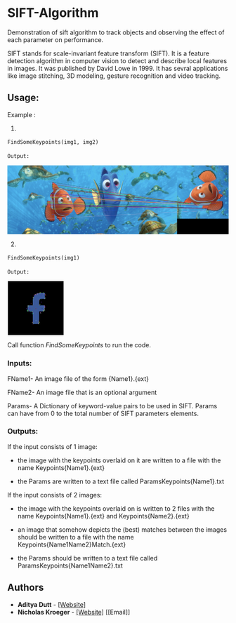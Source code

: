 # SIFT-Algorithm
Demonstration of sift algorithm to track objects and observing the effect of each parameter on performance.

SIFT stands for scale-invariant feature transform (SIFT). It is a feature detection algorithm in computer vision to detect and describe local features in images. It was published by David Lowe in 1999. It has sevral applications like image stitching, 3D modeling, gesture recognition and video tracking. 

## Usage:

Example : 

1. 
```
FindSomeKeypoints(img1, img2)

Output: 

```

<img align="center" alt="Python" src="/sift_matcher.png" />
</br>

2. 

```
FindSomeKeypoints(img1)

Output: 

```

<img align="center" alt="Python" src="/sift_features.png" />
</br>


Call function	<i> FindSomeKeypoints </i> to run the code.

### Inputs:
FName1- An image file of the form {Name1}.{ext}

FName2- An image file that is an optional argument

Params- A Dictionary of keyword-value pairs to be used in SIFT. Params can have from 0 to the total number of SIFT parameters elements.

### Outputs:

If the input consists of 1 image:

+ the image with the keypoints overlaid on it are written to a file with the name Keypoints{Name1}.{ext}

+ the Params are written to a text file called ParamsKeypoints{Name1}.txt

If the input consists of 2 images:
+ the image with the keypoints overlaid on is written to 2 files with the name Keypoints{Name1}.{ext} and Keypoints{Name2}.{ext}

+ an image that somehow depicts the (best) matches between the images should be written to a file with the name Keypoints{Name1Name2}Match.{ext}

+ the Params should be written to a text file called ParamsKeypoints{Name1Name2}.txt


## Authors

* **Aditya Dutt** - [[Website]](https://www.adityadutt.com) 
* **Nicholas Kroeger** - [[Website]](https://kroegern1.github.io/) [[Email]]



